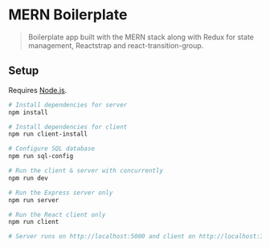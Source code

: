# MERN Boilerplate

> Boilerplate app built with the MERN stack along with Redux for state management, Reactstrap and react-transition-group.

## Setup

Requires [Node.js](https://nodejs.org/en/).

```bash
# Install dependencies for server
npm install

# Install dependencies for client
npm run client-install

# Configure SQL database
npm run sql-config

# Run the client & server with concurrently
npm run dev

# Run the Express server only
npm run server

# Run the React client only
npm run client

# Server runs on http://localhost:5000 and client on http://localhost:3000
```